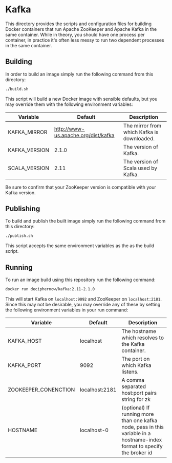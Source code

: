 # Kafka

This directory provides the scripts and configuration files for building Docker containers that run Apache ZooKeeper
and Apache Kafka in the same container.  While in theory, you should have one process per container, in practice it's
often less messy to run two dependent processes in the same container.

## Building

In order to build an image simply run the following command from this directory:

```bash
./build.sh
```

This script will build a new Docker image with sensible defaults, but you may override them with the following
environment variables:

| Variable          | Default                                 | Description                                    |
|-------------------|-----------------------------------------|------------------------------------------------|
| KAFKA_MIRROR      | http://www-us.apache.org/dist/kafka     | The mirror from which Kafka is downloaded.     |
| KAFKA_VERSION     | 2.1.0                                   | The version of Kafka.                          |
| SCALA_VERSION     | 2.11                                    | The version of Scala used by Kafka.            |


Be sure to confirm that your ZooKeeper version is compatible with your Kafka version.

## Publishing

To build and publish the built image simply run the following command from this directory:

```bash
./publish.sh
```

This script accepts the same environment variables as the as the build script.

## Running

To run an image build using this repository run the following command:

```bash
docker run deciphernow/kafka:2.11-2.1.0
```

This will start Kafka on `localhost:9092` and ZooKeeper on `localhost:2181`.  Since this may not be desirable, you may
override any of these by setting the following environment variables in your run command:

| Variable              | Default       | Description                                                                                                                   |
|-----------------------|---------------|-------------------------------------------------------------------------------------------------------------------------------|
| KAFKA_HOST            | localhost     | The hostname which resolves to the Kafka container.                                                                           |
| KAFKA_PORT            | 9092          | The port on which Kafka listens.                                                                                              |
| ZOOKEEPER_CONENCTION  | localhost:2181| A comma separated host:port pairs string for zk                                                                               |
| HOSTNAME              | localhost-0   | (optional) If running more than one kafka node, pass in this variable in a hostname-index format to specify the broker id     |